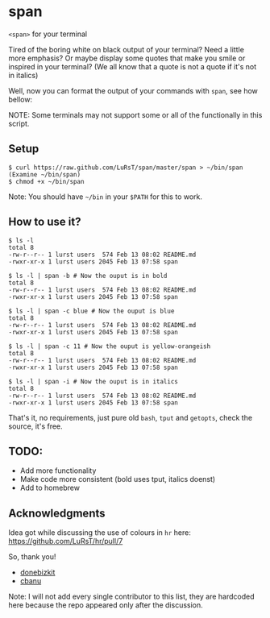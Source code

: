 span
====

`<span>` for your terminal

Tired of the boring white on black output of your terminal? Need a little more
emphasis? Or maybe display some quotes that make you smile or inspired in your
terminal? (We all know that a quote is not a quote if it's not in italics)

Well, now you can format the output of your commands with `span`, see how
bellow:

NOTE: Some terminals may not support some or all of the functionally in this
script.

## Setup

    $ curl https://raw.github.com/LuRsT/span/master/span > ~/bin/span
    (Examine ~/bin/span)
    $ chmod +x ~/bin/span

Note: You should have `~/bin` in your `$PATH` for this to work.

## How to use it?

    $ ls -l
    total 8
    -rw-r--r-- 1 lurst users  574 Feb 13 08:02 README.md
    -rwxr-xr-x 1 lurst users 2045 Feb 13 07:58 span

    $ ls -l | span -b # Now the ouput is in bold
    total 8
    -rw-r--r-- 1 lurst users  574 Feb 13 08:02 README.md
    -rwxr-xr-x 1 lurst users 2045 Feb 13 07:58 span

    $ ls -l | span -c blue # Now the ouput is blue
    total 8
    -rw-r--r-- 1 lurst users  574 Feb 13 08:02 README.md
    -rwxr-xr-x 1 lurst users 2045 Feb 13 07:58 span

    $ ls -l | span -c 11 # Now the ouput is yellow-orangeish
    total 8
    -rw-r--r-- 1 lurst users  574 Feb 13 08:02 README.md
    -rwxr-xr-x 1 lurst users 2045 Feb 13 07:58 span

    $ ls -l | span -i # Now the ouput is in italics
    total 8
    -rw-r--r-- 1 lurst users  574 Feb 13 08:02 README.md
    -rwxr-xr-x 1 lurst users 2045 Feb 13 07:58 span


That's it, no requirements, just pure old `bash`, `tput` and `getopts`, check
the source, it's free.

## TODO:

* Add more functionality
* Make code more consistent (bold uses tput, italics doenst)
* Add to homebrew


## Acknowledgments

Idea got while discussing the use of colours in `hr` here:
https://github.com/LuRsT/hr/pull/7

So, thank you!

* [donebizkit](https://github.com/donebizkit)
* [cbanu](https://github.com/cbanu)

Note: I will not add every single contributor to this list, they are hardcoded
here because the repo appeared only after the discussion.
